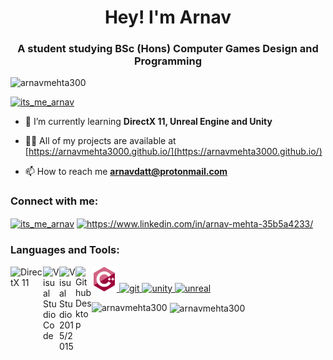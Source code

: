 <h1 align="center">Hey! I'm Arnav</h1>
<h3 align="center">A student studying BSc (Hons) Computer Games Design and Programming</h3>

<p align="left"> <img src="https://komarev.com/ghpvc/?username=arnavmehta300&label=Profile%20views&color=0e75b6&style=plastic" alt="arnavmehta300" /> </p>

<p align="left"> <a href="https://twitter.com/its_me_arnav" target="blank"><img src="https://img.shields.io/twitter/follow/its_me_arnav?logo=twitter&style=for-the-badge" alt="its_me_arnav" /></a> </p>

- 🌱 I’m currently learning **DirectX 11, Unreal Engine and Unity**

- 👨‍💻 All of my projects are available at [https://arnavmehta3000.github.io/](https://arnavmehta3000.github.io/)

- 📫 How to reach me **arnavdatt@protonmail.com**

<h3 align="left">Connect with me:</h3>
<p align="left">
<a href="https://twitter.com/its_me_arnav" target="blank"><img align="center" src="https://raw.githubusercontent.com/rahuldkjain/github-profile-readme-generator/master/src/images/icons/Social/twitter.svg" alt="its_me_arnav" height="30" width="40" /></a>
<a href="https://linkedin.com/in/https://www.linkedin.com/in/arnav-mehta-35b5a4233/" target="blank"><img align="center" src="https://raw.githubusercontent.com/rahuldkjain/github-profile-readme-generator/master/src/images/icons/Social/linked-in-alt.svg" alt="https://www.linkedin.com/in/arnav-mehta-35b5a4233/" height="30" width="40" /></a>
</p>

<h3 align="left">Languages and Tools:</h3>
<p align="left"> <a href="https://www.w3schools.com/cpp/" target="_blank" rel="noreferrer"> <img src="https://raw.githubusercontent.com/devicons/devicon/master/icons/cplusplus/cplusplus-original.svg" alt="cplusplus" width="40" height="40"/> </a> <a href="https://git-scm.com/" target="_blank" rel="noreferrer"> <img src="https://www.vectorlogo.zone/logos/git-scm/git-scm-icon.svg" alt="git" width="40" height="40"/> </a> <a href="https://unity.com/" target="_blank" rel="noreferrer"> <img src="https://www.vectorlogo.zone/logos/unity3d/unity3d-icon.svg" alt="unity" width="40" height="40"/> </a> <a href="https://unrealengine.com/" target="_blank" rel="noreferrer"> <img src="https://raw.githubusercontent.com/kenangundogan/fontisto/036b7eca71aab1bef8e6a0518f7329f13ed62f6b/icons/svg/brand/unreal-engine.svg" alt="unreal" width="40" height="40"/> 
<img  align="left"  alt="DirectX 11"  width="52px"  src="https://logodix.com/logo/2187466.png"  />
<img  align="left"  alt="Visual Studio Code"  width="26px"  src="https://code.visualstudio.com/assets/images/code-stable.png"  />
<img  align="left"  alt="Visual Studio 2015/2015"  width="26px"  src="https://visualstudio.microsoft.com/wp-content/uploads/2019/06/BrandVisualStudioWin2019-3.svg"  />
<img  align="left"  alt="Github Desktop"  width="26px"  src="https://github.githubassets.com/images/modules/logos_page/GitHub-Mark.png"  /></a> </p>

<p><img align="left" src="https://github-readme-stats.vercel.app/api/top-langs?username=arnavmehta300&show_icons=true&locale=en&layout=compact" alt="arnavmehta300" /></p>

<p>&nbsp;<img align="center" src="https://github-readme-stats.vercel.app/api?username=arnavmehta300&show_icons=true&locale=en" alt="arnavmehta300" /></p>
